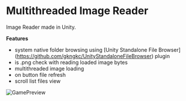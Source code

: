 # Multithreaded Image Reader

Image Reader made in Unity.

**Features**
- system native folder browsing using [Unity Standalone File Browser] (https://github.com/gkngkc/UnityStandaloneFileBrowser) plugin
- is .png check with reading loaded image bytes
- multithreaded image loading
- on button file refresh
- scroll list files view


![GamePreview](https://user-images.githubusercontent.com/69475021/165988922-b5e1187f-ec72-470a-b9f6-565b146747e4.png)
